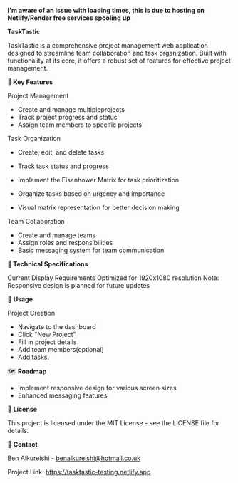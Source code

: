 **I'm aware of an issue with loading times, this is due to hosting on Netlify/Render free services spooling up**

**TaskTastic**

TaskTastic is a comprehensive project management web application designed to streamline team collaboration and task organization. Built with functionality at its core, it offers a robust set of features for effective project management.

**🌟 Key Features**

Project Management

 - Create and manage multipleprojects 
 - Track project progress and status
 - Assign team members to specific projects

Task Organization

 - Create, edit, and delete tasks
 - Track task status and progress
 - Implement the Eisenhower Matrix for task prioritization

 - Organize tasks based on urgency and importance
 - Visual matrix representation for better decision making


Team Collaboration

- Create and manage teams
- Assign roles and responsibilities
- Basic messaging system for team communication

**🔧 Technical Specifications**

Current Display Requirements
Optimized for 1920x1080 resolution
Note: Responsive design is planned for future updates

📝 **Usage**

Project Creation
 - Navigate to the dashboard
 - Click "New Project"
 - Fill in project details
 - Add team members(optional)
 - Add tasks.

🗺️ **Roadmap**

 - Implement responsive design for various screen sizes
 - Enhanced messaging features

📄 **License**

This project is licensed under the MIT License - see the LICENSE file for details.

📧 **Contact**

Ben Alkureishi - benalkureishi@hotmail.co.uk

Project Link: https://tasktastic-testing.netlify.app
